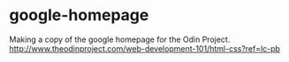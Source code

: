 # google-homepage
Making a copy of the google homepage for the Odin Project.
http://www.theodinproject.com/web-development-101/html-css?ref=lc-pb